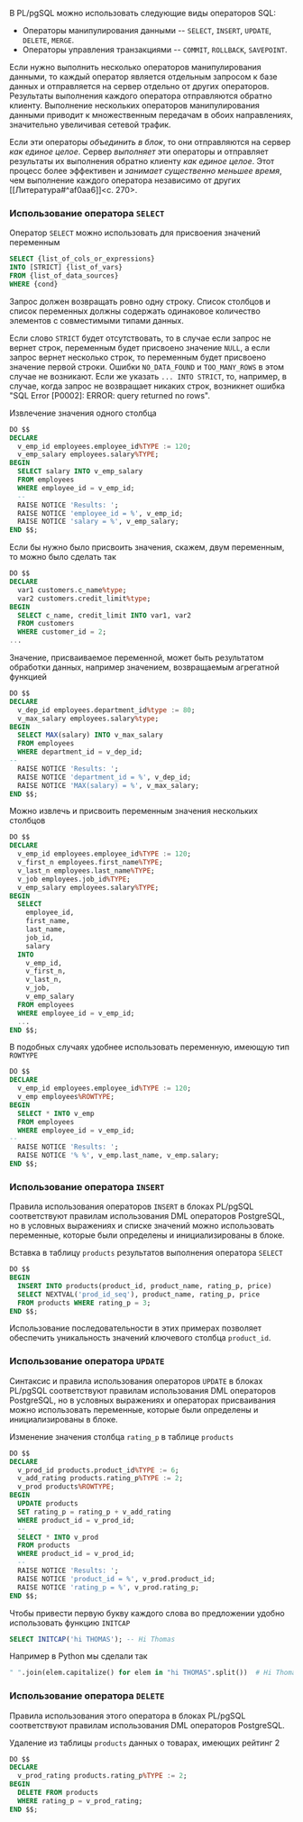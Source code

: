 В PL/pgSQL можно использовать следующие виды операторов SQL:
- Операторы манипулирования данными -- `SELECT`, `INSERT`, `UPDATE`, `DELETE`, `MERGE`.
- Операторы управления транзакциями -- `COMMIT`, `ROLLBACK`, `SAVEPOINT`.

Если нужно выполнить несколько операторов манипулирования данными, то каждый оператор является отдельным запросом к базе данных и отправляется на сервер отдельно от других операторов. Результаты выполнения каждого оператора отправляются обратно клиенту. Выполнение нескольких операторов манипулирования данными приводит к множественным передачам в обоих направлениях, значительно увеличивая сетевой трафик.

Если эти операторы _объединить в блок_, то они отправляются на сервер _как единое целое_. Сервер _выполняет_ эти операторы и отправляет результаты их выполнения обратно клиенту _как единое целое_. Этот процесс более эффективен и _занимает существенно меньшее время_, чем выполнение каждого оператора независимо от других [[Литература#^af0aa6]]<c. 270>.

### Использование оператора `SELECT`

Оператор `SELECT` можно использовать для присвоения значений переменным
```sql
SELECT {list_of_cols_or_expressions}
INTO [STRICT] {list_of_vars}
FROM {list_of_data_sources}
WHERE {cond}
```

Запрос должен возвращать ровно одну строку. Список столбцов и список переменных должны содержать одинаковое количество элементов с совместимыми типами данных.

Если слово `STRICT` будет отсутствовать, то в случае если запрос не вернет строк, переменным будет присвоено значение `NULL`, а если запрос вернет несколько строк, то переменным будет присвоено значение первой строки. Ошибки `NO_DATA_FOUND` и `TOO_MANY_ROWS` в этом случае не возникают. Если же указать `... INTO STRICT`, то, например, в случае, когда запрос не возвращает никаких строк, возникнет ошибка "SQL Error [P0002]: ERROR: query returned no rows".

Извлечение значения одного столбца
```sql
DO $$
DECLARE
  v_emp_id employees.employee_id%TYPE := 120;
  v_emp_salary employees.salary%TYPE;
BEGIN
  SELECT salary INTO v_emp_salary
  FROM employees
  WHERE employee_id = v_emp_id;
  -- 
  RAISE NOTICE 'Results: ';
  RAISE NOTICE 'employee_id = %', v_emp_id;
  RAISE NOTICE 'salary = %', v_emp_salary;
END $$;
```

Если бы нужно было присвоить значения, скажем, двум переменным, то можно было сделать так
```sql
DO $$
DECLARE
  var1 customers.c_name%type;
  var2 customers.credit_limit%type;
BEGIN
  SELECT c_name, credit_limit INTO var1, var2
  FROM customers
  WHERE customer_id = 2;
...
```

Значение, присваиваемое переменной, может быть результатом обработки данных, например значением, возвращаемым агрегатной функцией
```sql
DO $$
DECLARE
  v_dep_id employees.department_id%type := 80;
  v_max_salary employees.salary%type;
BEGIN
  SELECT MAX(salary) INTO v_max_salary
  FROM employees
  WHERE department_id = v_dep_id;
--
  RAISE NOTICE 'Results: ';
  RAISE NOTICE 'department_id = %', v_dep_id;
  RAISE NOTICE 'MAX(salary) = %', v_max_salary;
END $$;
```

Можно извлечь и присвоить переменным значения нескольких столбцов
```sql
DO $$
DECLARE
  v_emp_id employees.employee_id%TYPE := 120;
  v_first_n employees.first_name%TYPE;
  v_last_n employees.last_name%TYPE;
  v_job employees.job_id%TYPE;
  v_emp_salary employees.salary%TYPE;
BEGIN
  SELECT
    employee_id,
    first_name,
    last_name,
    job_id,
    salary
  INTO
    v_emp_id,
    v_first_n,
    v_last_n,
    v_job,
    v_emp_salary
  FROM employees
  WHERE employee_id = v_emp_id;
  ...
END $$;
```

В подобных случаях удобнее использовать переменную, имеющую тип `ROWTYPE`
```sql
DO $$
DECLARE
  v_emp_id employees.employee_id%TYPE := 120;
  v_emp employees%ROWTYPE;
BEGIN
  SELECT * INTO v_emp
  FROM employees
  WHERE employee_id = v_emp_id;
-- 
  RAISE NOTICE 'Results: ';
  RAISE NOTICE '% %', v_emp.last_name, v_emp.salary;
END $$;
```

### Использование оператора `INSERT`

Правила использования операторов `INSERT` в блоках PL/pgSQL соответствуют правилам использования DML операторов PostgreSQL, но в условных выражениях и списке значений можно использовать переменные, которые были определены и инициализированы в блоке.

Вставка в таблицу `products` результатов выполнения оператора `SELECT`
```sql
DO $$
BEGIN
  INSERT INTO products(product_id, product_name, rating_p, price)
  SELECT NEXTVAL('prod_id_seq'), product_name, rating_p, price
  FROM products WHERE rating_p = 3;
END $$;
```

Использование последовательности в этих примерах позволяет обеспечить уникальность значений ключевого столбца `product_id`. 

### Использование оператора `UPDATE`

Синтаксис и правила использования операторов `UPDATE` в блоках PL/pgSQL соответствуют правилам использования DML операторов PostgreSQL, но в условных выражениях и операторах присваивания можно использовать переменные, которые были определены и инициализированы в блоке.

Изменение значения столбца `rating_p` в таблице `products`
```sql
DO $$
DECLARE
  v_prod_id products.product_id%TYPE := 6;
  v_add_rating products.rating_p%TYPE := 2;
  v_prod products%ROWTYPE;
BEGIN
  UPDATE products
  SET rating_p = rating_p + v_add_rating
  WHERE product_id = v_prod_id;
  --
  SELECT * INTO v_prod
  FROM products
  WHERE product_id = v_prod_id;
  --
  RAISE NOTICE 'Results: ';
  RAISE NOTICE 'product_id = %', v_prod.product_id;
  RAISE NOTICE 'rating_p = %', v_prod.rating_p;
END $$;
```

Чтобы привести первую букву каждого слова во предложении удобно использовать функцию `INITCAP`
```sql
SELECT INITCAP('hi THOMAS'); -- Hi Thomas
```

Например в Python мы сделали так
```python
" ".join(elem.capitalize() for elem in "hi THOMAS".split())  # Hi Thomas
```

### Использование оператора `DELETE`

Правила использования этого оператора в блоках PL/pgSQL соответствуют правилам использования DML операторов PostgreSQL.

Удаление из таблицы `products` данных о товарах, имеющих рейтинг 2
```sql
DO $$
DECLARE
  v_prod_rating products.rating_p%TYPE := 2;
BEGIN
  DELETE FROM products
  WHERE rating_p = v_prod_rating;
END $$;
```



